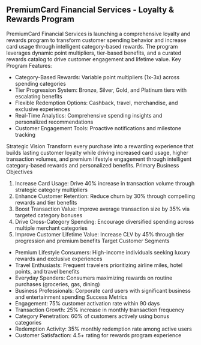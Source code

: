 ## PremiumCard Financial Services - Loyalty & Rewards Program
PremiumCard Financial Services is launching a comprehensive loyalty and rewards program to transform customer spending behavior and increase card usage through intelligent category-based rewards. The program leverages dynamic point multipliers, tier-based benefits, and a curated rewards catalog to drive customer engagement and lifetime value.
Key Program Features:
* Category-Based Rewards: Variable point multipliers (1x-3x) across spending categories
* Tier Progression System: Bronze, Silver, Gold, and Platinum tiers with escalating benefits
* Flexible Redemption Options: Cashback, travel, merchandise, and exclusive experiences
* Real-Time Analytics: Comprehensive spending insights and personalized recommendations
* Customer Engagement Tools: Proactive notifications and milestone tracking

Strategic Vision
Transform every purchase into a rewarding experience that builds lasting customer loyalty while driving increased card usage, higher transaction volumes, and premium lifestyle engagement through intelligent category-based rewards and personalized benefits.
Primary Business Objectives
1. Increase Card Usage: Drive 40% increase in transaction volume through strategic category multipliers
2. Enhance Customer Retention: Reduce churn by 30% through compelling rewards and tier benefits
3. Boost Transaction Value: Improve average transaction size by 35% via targeted category bonuses
4. Drive Cross-Category Spending: Encourage diversified spending across multiple merchant categories
5. Improve Customer Lifetime Value: Increase CLV by 45% through tier progression and premium benefits
Target Customer Segments
* Premium Lifestyle Consumers: High-income individuals seeking luxury rewards and exclusive experiences
* Travel Enthusiasts: Frequent travelers prioritizing airline miles, hotel points, and travel benefits
* Everyday Spenders: Consumers maximizing rewards on routine purchases (groceries, gas, dining)
* Business Professionals: Corporate card users with significant business and entertainment spending
Success Metrics
* Engagement: 75% customer activation rate within 90 days
* Transaction Growth: 25% increase in monthly transaction frequency
* Category Penetration: 60% of customers actively using bonus categories
* Redemption Activity: 35% monthly redemption rate among active users
* Customer Satisfaction: 4.5+ rating for rewards program experience
